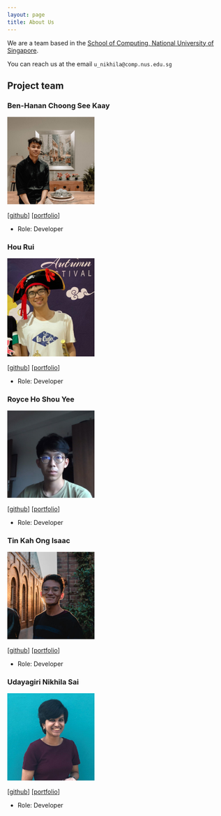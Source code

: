 ```yaml
---
layout: page
title: About Us
---
```


We are a team based in the [School of Computing, National University of Singapore](http://www.comp.nus.edu.sg).

You can reach us at the email `u_nikhila@comp.nus.edu.sg`

## Project team

### Ben-Hanan Choong See Kaay

<img src="images/ben-hanan.png" width="200px">

[[github](http://github.com/Ben-Hanan)]
[[portfolio](team/Ben-Hanan.md)]

* Role: Developer

### Hou Rui

<img src="images/hou-rui.png" width="200px">

[[github](http://github.com/Hou-Rui)] 
[[portfolio](team/hou-rui.md)]

* Role: Developer

### Royce Ho Shou Yee

<img src="images/thespacecuber.png" width="200px">

[[github](http://github.com/TheSpaceCuber)]
[[portfolio](team/thespacecuber.md)]
* Role: Developer

### Tin Kah Ong Isaac

<img src="images/isaactin.png" width="200px">

[[github](http://github.com/IsaacTin)]
[[portfolio](team/isaactin.md)]

* Role: Developer

### Udayagiri Nikhila Sai

<img src="images/nikhilalalalala.png" width="200px">

[[github](http://github.com/Nikhilalalalala)]
[[portfolio](team/nikhilalalalala.md)]

* Role: Developer
